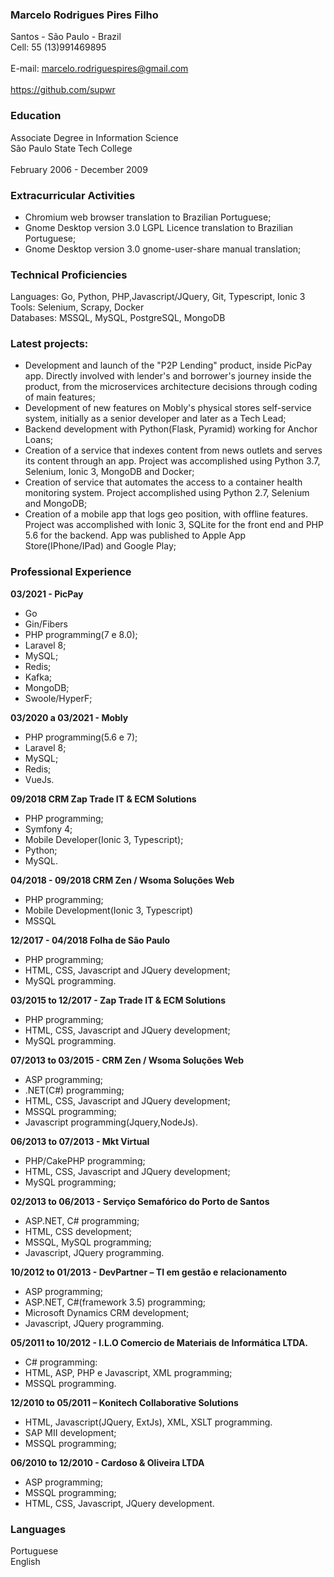 ### Marcelo Rodrigues Pires Filho

Santos - São Paulo - Brazil
<br>Cell: 55 (13)991469895</br>
<br>E-mail: marcelo.rodriguespires@gmail.com</br>
<br>https://github.com/supwr</br>

### Education

Associate Degree in Information Science
<br>São Paulo State Tech College</br>
<br>February 2006 - December 2009</br>

### Extracurricular Activities

* Chromium web browser translation to Brazilian Portuguese;
* Gnome Desktop version 3.0 LGPL Licence translation to Brazilian Portuguese;
* Gnome Desktop version 3.0 gnome-user-share manual translation; 
 
### Technical Proficiencies

Languages: Go, Python, PHP,Javascript/JQuery, Git, Typescript, Ionic 3 
<br>Tools: Selenium, Scrapy, Docker
<br>Databases: MSSQL, MySQL, PostgreSQL, MongoDB</br>


### Latest projects: 

* Development and launch of the "P2P Lending" product, inside PicPay app. Directly involved with lender's and borrower's journey inside the product, from the microservices architecture decisions through coding of main features;
* Development of new features on Mobly's physical stores self-service system, initially as a senior developer and later as a Tech Lead;
* Backend development with Python(Flask, Pyramid) working for Anchor Loans;
* Creation of a service that indexes content from news outlets and serves its content through an app. Project was accomplished using Python 3.7, Selenium, Ionic 3, MongoDB and Docker;
* Creation of service that automates the access to a container health monitoring system. Project accomplished using Python 2.7, Selenium and MongoDB;
* Creation of a mobile app that logs geo position, with offline features. Project was accomplished with Ionic 3, SQLite for the front end and PHP 5.6 for the backend. App was published to Apple App Store(IPhone/IPad) and Google Play; 


### Professional Experience

**03/2021 - PicPay**

* Go
* Gin/Fibers
* PHP programming(7 e 8.0);
* Laravel 8;
* MySQL;
* Redis;
* Kafka;
* MongoDB;
* Swoole/HyperF;


**03/2020 a 03/2021 - Mobly**

* PHP programming(5.6 e 7);
* Laravel 8;
* MySQL;
* Redis;
* VueJs.

**09/2018 CRM Zap Trade IT & ECM Solutions**

* PHP programming;  
* Symfony 4;
* Mobile Developer(Ionic 3, Typescript);
* Python;
* MySQL.

**04/2018 - 09/2018 CRM Zen / Wsoma Soluções Web**

* PHP programming;  
* Mobile Development(Ionic 3, Typescript)
* MSSQL

**12/2017 - 04/2018 Folha de São Paulo**

* PHP programming; 
* HTML, CSS, Javascript and JQuery development; 
* MySQL programming.

**03/2015 to 12/2017 - Zap Trade IT & ECM Solutions**

* PHP programming; 
* HTML, CSS, Javascript and JQuery development; 
* MySQL programming.


**07/2013 to 03/2015 - CRM Zen / Wsoma Soluções Web**

* ASP programming;
* .NET(C#) programming; 
* HTML, CSS, Javascript and JQuery development;  
* MSSQL programming;
* Javascript programming(Jquery,NodeJs). 


**06/2013 to 07/2013 - Mkt Virtual**

* PHP/CakePHP programming; 
* HTML, CSS, Javascript and JQuery development;  
* MySQL programming; 
 

**02/2013 to 06/2013 - Serviço Semafórico do Porto de Santos** 

* ASP.NET, C# programming; 
* HTML, CSS development;
* MSSQL, MySQL programming;
* Javascript, JQuery programming. 
 

**10/2012 to 01/2013 - DevPartner – TI em gestão e relacionamento**

* ASP programming; 
* ASP.NET, C#(framework 3.5) programming; 
* Microsoft Dynamics CRM development; 
* Javascript, JQuery programming. 
 
**05/2011 to 10/2012 - I.L.O Comercio de Materiais de Informática LTDA.**

* C# programming:
* HTML, ASP, PHP e Javascript, XML programming;
* MSSQL programming.

**12/2010 to 05/2011 – Konitech Collaborative Solutions**

* HTML, Javascript(JQuery, ExtJs), XML, XSLT programming.
* SAP MII development;
* MSSQL programming;

**06/2010 to 12/2010 - Cardoso & Oliveira LTDA**

* ASP programming;
* MSSQL programming;
* HTML, CSS, Javascript, JQuery development.

### Languages

Portuguese
<br>English</br>
